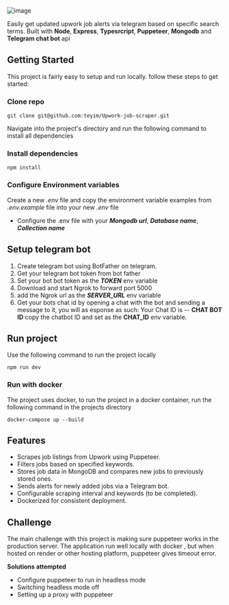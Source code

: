 ![image](https://github.com/user-attachments/assets/3ff4dc20-e398-4fa3-ad00-930bf12ee96f)

Easily get updated upwork job alerts via telegram based on specific search terms.
Built with **Node**, **Express**, **Typesrcript**, **Puppeteer**, **Mongodb** and **Telegram chat bot** api

## Getting Started

This project is fairly easy to setup and run locally. follow these steps to get started:

### Clone repo

    git clone git@github.com:teyim/Upwork-job-scraper.git

Navigate into the project's directory and run the following command to install all dependencies

### Install dependencies

    npm install

### Configure Environment variables

Create a new _.env_ file and copy the environment variable examples from _.env.example_ file into your new _.env_ file

- Configure the .env file with your **_Mongodb url_**, **_Database name_**, **_Collection name_**

## Setup telegram bot

1.  Create telegram bot using BotFather on telegram.
2.  Get your telegram bot token from bot father
3.  Set your bot bot token as the **_TOKEN_** env variable
4.  Download and start Ngrok to forward port 5000
5.  add the Ngrok url as the **_SERVER_URL_** env variable
6.  Get your bots chat id by opening a chat with the bot and sending a message to it, you will as esponse as such:
    Your Chat ID is -- **CHAT BOT ID**
    copy the chatbot ID and set as the **CHAT_ID** env variable.

## Run project

Use the following command to run the project locally

    npm run dev

### Run with docker

The project uses docker, to run the project in a docker container, run the following command in the projects directory

    docker-compose up --build

## Features

- Scrapes job listings from Upwork using Puppeteer.
- Filters jobs based on specified keywords.
- Stores job data in MongoDB and compares new jobs to previously stored ones.
- Sends alerts for newly added jobs via a Telegram bot.
- Configurable scraping interval and keywords (to be completed).
- Dockerized for consistent deployment.

## Challenge

The main challenge with this project is making sure puppeteer works in the production server. The application run well locally with docker , but when hosted on render or other hosting platform, puppeteer gives timeout error.

**Solutions attempted**

- Configure puppeteer to run in headless mode
- Switching headless mode off
- Setting up a proxy with puppeteer
